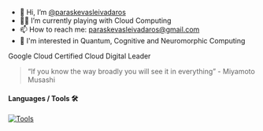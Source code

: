 - 👋 Hi, I’m [@paraskevasleivadaros](https://github.com/paraskevasleivadaros)
- 👨‍🔬 I’m currently playing with Cloud Computing
- 📫 How to reach me: [paraskevasleivadaros@gmail.com](mailto:paraskevasleivadaros@gmail.com)
- 🧠 I'm interested in Quantum, Cognitive and Neuromorphic Computing

Google Cloud Certified Cloud Digital Leader

> “If you know the way broadly you will see it in everything” - Miyamoto Musashi

#### Languages / Tools 🛠️
[![Tools](https://skills.thijs.gg/icons?i=ansible,aws,azure,bash,cloudflare,docker,gcp,git,github,githubactions,gitlab,grafana,html,idea,java,linux,md,mongodb,mysql,postman,prometheus,py,rabbitmq,redis,regex,spring,vim,vscode,wordpress,xd)](https://github.com/tandpfun/skill-icons#readme)

